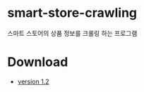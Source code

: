 # smart-store-crawling
스마트 스토어의 상품 정보를 크롤링 하는 프로그램


# Download
- [version 1.2]([https://github.com/haZuny/smart-store-crawling/blob/main/exe_files/version_1.2.exe](https://github.com/haZuny/smart-store-crawling/raw/main/exe_files/version_1.2.exe))
